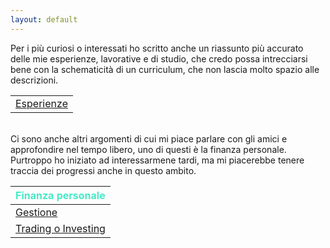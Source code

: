 ```yaml
---
layout: default
---
```


Per i più curiosi o interessati ho scritto anche un riassunto più accurato delle mie esperienze, lavorative e di studio, che credo possa intrecciarsi bene con la schematicità di un curriculum, che non lascia molto spazio alle descrizioni.

| |
|:-------------------------------------------|
| <a href="{{ site.hidden.experiences }}">Esperienze</a> |

\
Ci sono anche altri argomenti di cui mi piace parlare con gli amici e approfondire nel tempo libero, uno di questi è la finanza personale. Purtroppo ho iniziato ad interessarmene tardi, ma mi piacerebbe tenere traccia dei progressi anche in questo ambito.

| <span style="color:#46eac7">Finanza personale</span> |
|:-------------------------------------------|
| <a href="{{ site.hidden.finance.gestione }}">Gestione</a> |
| <a href="{{ site.hidden.finance.trading_investing }}">Trading o Investing</a> |